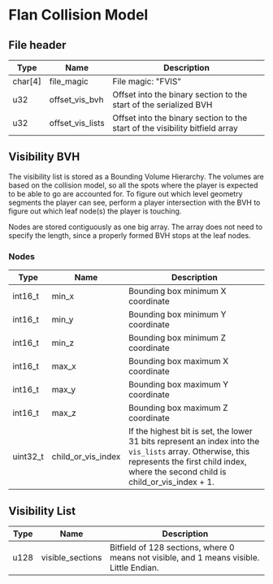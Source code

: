 # Flan Collision Model
## File header
| Type    | Name       | Description                                   |
| ------- | ---------- | --------------------------------------------- |
| char[4] | file_magic | File magic: "FVIS"                            |
| u32     | offset_vis_bvh | Offset into the binary section to the start of the serialized BVH | 
| u32     | offset_vis_lists | Offset into the binary section to the start of the visibility bitfield array | 

## Visibility BVH
The visibility list is stored as a Bounding Volume Hierarchy. The volumes are based on the collision model, so all the spots where the player is expected to be able to go are accounted for. To figure out which level geometry segments the player can see, perform a player intersection with the BVH to figure out which leaf node(s) the player is touching.

Nodes are stored contiguously as one big array. The array does not need to specify the length, since a properly formed BVH stops at the leaf nodes.

### Nodes
| Type    | Name       | Description                                   |
| ------- | ---------- | --------------------------------------------- |
| int16_t | min_x | Bounding box minimum X coordinate                           |
| int16_t | min_y | Bounding box minimum Y coordinate                           |
| int16_t | min_z | Bounding box minimum Z coordinate                           |
| int16_t | max_x | Bounding box maximum X coordinate                           |
| int16_t | max_y | Bounding box maximum Y coordinate                           |
| int16_t | max_z | Bounding box maximum Z coordinate                           |
| uint32_t | child_or_vis_index | If the highest bit is set, the lower 31 bits represent an index into the `vis_lists` array. Otherwise, this represents the first child index, where the second child is child_or_vis_index + 1.


## Visibility List
| Type | Name             | Description                                                                           |
| ---- | ---------------- | ------------------------------------------------------------------------------------- |
| u128 | visible_sections | Bitfield of 128 sections, where 0 means not visible, and 1 means visible. Little Endian. |
